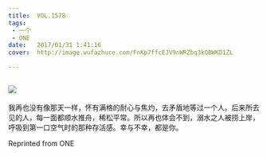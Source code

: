 ```yaml
---
title:	VOL.1578
tags:
 - 一个
 - ONE
date:	2017/01/31 1:41:16
cover:	http://image.wufazhuce.com/FnKp7ffcEJV9nWRZbq3kQBWKD1ZL

---
```

![](http://image.wufazhuce.com/FnKp7ffcEJV9nWRZbq3kQBWKD1ZL)
---

我再也没有像那天一样，怀有满格的耐心与焦灼，去矛盾地等过一个人。后来所去见的人，每一面都顺水推舟，稀松平常。所以再也体会不到，溺水之人被捞上岸，呼吸到第一口空气时的那种存活感。幸与不幸，都是你。
 
Reprinted from ONE

